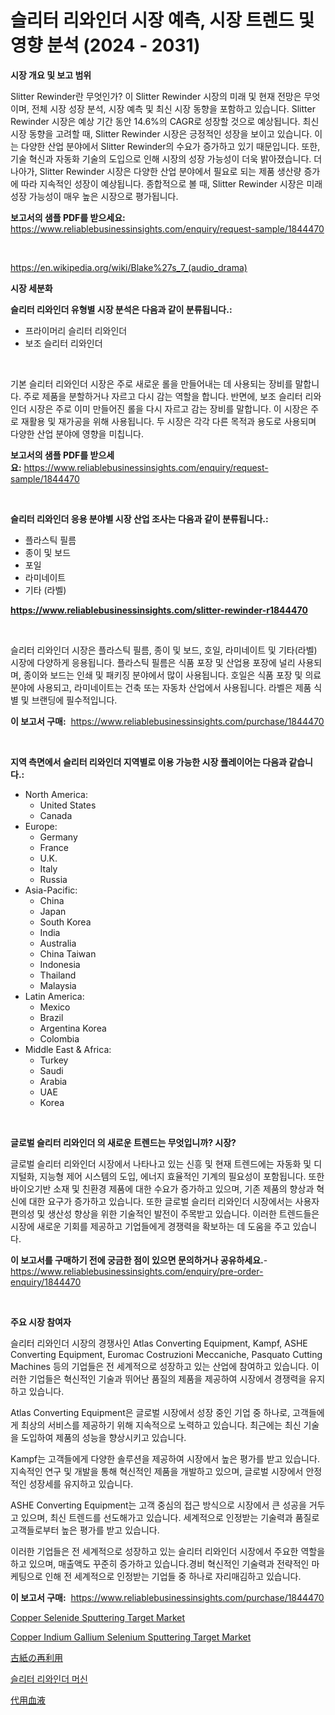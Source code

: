 <p><h1>슬리터 리와인더 시장 예측, 시장 트렌드 및 영향 분석 (2024 - 2031)</h1></p><p><strong>시장 개요 및 보고 범위</strong></p>
<p><p>Slitter Rewinder란 무엇인가? 이 Slitter Rewinder 시장의 미래 및 현재 전망은 무엇이며, 전체 시장 성장 분석, 시장 예측 및 최신 시장 동향을 포함하고 있습니다. Slitter Rewinder 시장은 예상 기간 동안 14.6%의 CAGR로 성장할 것으로 예상됩니다. 최신 시장 동향을 고려할 때, Slitter Rewinder 시장은 긍정적인 성장을 보이고 있습니다. 이는 다양한 산업 분야에서 Slitter Rewinder의 수요가 증가하고 있기 때문입니다. 또한, 기술 혁신과 자동화 기술의 도입으로 인해 시장의 성장 가능성이 더욱 밝아졌습니다. 더 나아가, Slitter Rewinder 시장은 다양한 산업 분야에서 필요로 되는 제품 생산량 증가에 따라 지속적인 성장이 예상됩니다. 종합적으로 볼 때, Slitter Rewinder 시장은 미래 성장 가능성이 매우 높은 시장으로 평가됩니다.</p></p>
<p><strong>보고서의 샘플 PDF를 받으세요:</strong> <a href="https://www.reliablebusinessinsights.com/enquiry/request-sample/1844470">https://www.reliablebusinessinsights.com/enquiry/request-sample/1844470</a></p>
<p>&nbsp;</p>
<p><a href="https://en.wikipedia.org/wiki/Blake%27s_7_(audio_drama)">https://en.wikipedia.org/wiki/Blake%27s_7_(audio_drama)</a></p>
<p><strong>시장 세분화</strong></p>
<p><strong>슬리터 리와인더 유형별 시장 분석은 다음과 같이 분류됩니다.:</strong></p>
<p><ul><li>프라이머리 슬리터 리와인더</li><li>보조 슬리터 리와인더</li></ul></p>
<p>&nbsp;</p>
<p><p>기본 슬리터 리와인더 시장은 주로 새로운 롤을 만들어내는 데 사용되는 장비를 말합니다. 주로 제품을 분할하거나 자르고 다시 감는 역할을 합니다. 반면에, 보조 슬리터 리와인더 시장은 주로 이미 만들어진 롤을 다시 자르고 감는 장비를 말합니다. 이 시장은 주로 재활용 및 재가공을 위해 사용됩니다. 두 시장은 각각 다른 목적과 용도로 사용되며 다양한 산업 분야에 영향을 미칩니다.</p></p>
<p><strong>보고서의 샘플 PDF를 받으세요:</strong>&nbsp;<a href="https://www.reliablebusinessinsights.com/enquiry/request-sample/1844470">https://www.reliablebusinessinsights.com/enquiry/request-sample/1844470</a></p>
<p>&nbsp;</p>
<p><strong> 슬리터 리와인더 응용 분야별 시장 산업 조사는 다음과 같이 분류됩니다.:</strong></p>
<p><ul><li>플라스틱 필름</li><li>종이 및 보드</li><li>포일</li><li>라미네이트</li><li>기타 (라벨)</li></ul></p>
<p><strong><a href="https://www.reliablebusinessinsights.com/slitter-rewinder-r1844470">https://www.reliablebusinessinsights.com/slitter-rewinder-r1844470</a></strong></p>
<p>&nbsp;</p>
<p><p>슬리터 리와인더 시장은 플라스틱 필름, 종이 및 보드, 호일, 라미네이트 및 기타(라벨) 시장에 다양하게 응용됩니다. 플라스틱 필름은 식품 포장 및 산업용 포장에 널리 사용되며, 종이와 보드는 인쇄 및 패키징 분야에서 많이 사용됩니다. 호일은 식품 포장 및 의료 분야에 사용되고, 라미네이트는 건축 또는 자동차 산업에서 사용됩니다. 라벨은 제품 식별 및 브랜딩에 필수적입니다.</p></p>
<p><strong>이 보고서 구매:</strong>&nbsp; <a href="https://www.reliablebusinessinsights.com/purchase/1844470">https://www.reliablebusinessinsights.com/purchase/1844470</a></p>
<p>&nbsp;</p>
<p><strong>지역 측면에서 슬리터 리와인더 지역별로 이용 가능한 시장 플레이어는 다음과 같습니다.:</strong></p>
<p><ul>
    <li>
        North America:
        <ul>
            <li>United States</li>
            <li>Canada</li>
        </ul>
    </li>
    <li>
        Europe:
        <ul>
            <li>Germany</li>
            <li>France</li>
            <li>U.K.</li>
            <li>Italy</li>
            <li>Russia</li>
        </ul>
    </li>
    <li>
        Asia-Pacific:
        <ul>
            <li>China</li>
            <li>Japan</li>
            <li>South Korea</li>
            <li>India</li>
            <li>Australia</li>
            <li>China Taiwan</li>
            <li>Indonesia</li>
            <li>Thailand</li>
            <li>Malaysia</li>
        </ul>
    </li>
    <li>
        Latin America:
        <ul>
            <li>Mexico</li>
            <li>Brazil</li>
            <li>Argentina Korea</li>
            <li>Colombia</li>
        </ul>
    </li>
    <li>
        Middle East & Africa:
        <ul>
            <li>Turkey</li>
            <li>Saudi</li>
            <li>Arabia</li>
            <li>UAE</li>
            <li>Korea</li>
        </ul>
    </li>
    </ul></p>
<p>&nbsp;</p>
<p><strong>글로벌 슬리터 리와인더 의 새로운 트렌드는 무엇입니까? 시장?</strong></p>
<p><p>글로벌 슬리터 리와인더 시장에서 나타나고 있는 신흥 및 현재 트렌드에는 자동화 및 디지털화, 지능형 제어 시스템의 도입, 에너지 효율적인 기계의 필요성이 포함됩니다. 또한 바이오기반 소재 및 친환경 제품에 대한 수요가 증가하고 있으며, 기존 제품의 향상과 혁신에 대한 요구가 증가하고 있습니다. 또한 글로벌 슬리터 리와인더 시장에서는 사용자 편의성 및 생산성 향상을 위한 기술적인 발전이 주목받고 있습니다. 이러한 트렌드들은 시장에 새로운 기회를 제공하고 기업들에게 경쟁력을 확보하는 데 도움을 주고 있습니다.</p></p>
<p><strong>이 보고서를 구매하기 전에 궁금한 점이 있으면 문의하거나 공유하세요.</strong>- <a href="https://www.reliablebusinessinsights.com/enquiry/pre-order-enquiry/1844470">https://www.reliablebusinessinsights.com/enquiry/pre-order-enquiry/1844470</a></p>
<p>&nbsp;</p>
<p><strong>주요 시장 참여자</strong></p>
<p><p>슬리터 리와인더 시장의 경쟁사인 Atlas Converting Equipment, Kampf, ASHE Converting Equipment, Euromac Costruzioni Meccaniche, Pasquato Cutting Machines 등의 기업들은 전 세계적으로 성장하고 있는 산업에 참여하고 있습니다. 이러한 기업들은 혁신적인 기술과 뛰어난 품질의 제품을 제공하여 시장에서 경쟁력을 유지하고 있습니다.</p><p>Atlas Converting Equipment은 글로벌 시장에서 성장 중인 기업 중 하나로, 고객들에게 최상의 서비스를 제공하기 위해 지속적으로 노력하고 있습니다. 최근에는 최신 기술을 도입하여 제품의 성능을 향상시키고 있습니다.</p><p>Kampf는 고객들에게 다양한 솔루션을 제공하여 시장에서 높은 평가를 받고 있습니다. 지속적인 연구 및 개발을 통해 혁신적인 제품을 개발하고 있으며, 글로벌 시장에서 안정적인 성장세를 유지하고 있습니다.</p><p>ASHE Converting Equipment는 고객 중심의 접근 방식으로 시장에서 큰 성공을 거두고 있으며, 최신 트렌드를 선도해가고 있습니다. 세계적으로 인정받는 기술력과 품질로 고객들로부터 높은 평가를 받고 있습니다.</p><p>이러한 기업들은 전 세계적으로 성장하고 있는 슬리터 리와인더 시장에서 주요한 역할을 하고 있으며, 매출액도 꾸준히 증가하고 있습니다.경비 혁신적인 기술력과 전략적인 마케팅으로 인해 전 세계적으로 인정받는 기업들 중 하나로 자리매김하고 있습니다.</p></p>
<p><strong>이 보고서 구매:</strong>&nbsp;&nbsp;<a href="https://www.reliablebusinessinsights.com/purchase/1844470">https://www.reliablebusinessinsights.com/purchase/1844470</a></p>
<p><p><a href="https://github.com/KavonHansen645/Market-Research-Report-List-1/blob/main/copper-selenide-sputtering-target-market.md">Copper Selenide Sputtering Target Market</a></p><p><a href="https://github.com/niyotibauri9/Market-Research-Report-List-1/blob/main/copper-indium-gallium-selenium-sputtering-target-market.md">Copper Indium Gallium Selenium Sputtering Target Market</a></p><p><a href="https://github.com/RandallRunte2023/Market-Research-Report-List-2/blob/main/9191318182989.md">古紙の再利用</a></p><p><a href="https://github.com/LuckeyCorbin/Market-Research-Report-List-1/blob/main/3059917185644.md">슬리터 리와인더 머신</a></p><p><a href="https://github.com/DanykaKilback/Market-Research-Report-List-2/blob/main/4848069182991.md">代用血液</a></p></p>